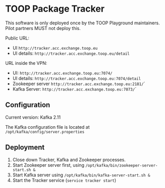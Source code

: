 # TOOP Package Tracker

This software is only deployed once by the TOOP Playground maintainers.
Pilot partners MUST not deploy this.

Public URL: 
* UI `http://tracker.acc.exchange.toop.eu`
* UI details: `http://tracker.acc.exchange.toop.eu/detail`

URL inside the VPN:
* UI: `http://tracker.acc.exchange.toop.eu:7074/`
* UI details: `http://tracker.acc.exchange.toop.eu:7074/detail`
* Zookeeper server `http://tracker.acc.exchange.toop.eu:2181/`´
* Kafka Server: `http://tracker.acc.exchange.toop.eu:7073/`´

## Configuration

Current version: Kafka 2.11

The Kafka configuration file is located at `/opt/kafka/config/server.properties`

## Deployment

1. Close down Tracker, Kafka and Zookeeper processes.
2. Start Zookeeper server first, using `/opt/kafka/bin/zookeeper-server-start.sh &`
3. Start Kafka server using `/opt/kafka/bin/kafka-server-start.sh &`
4. Start the Tracker service (`service tracker start`)

